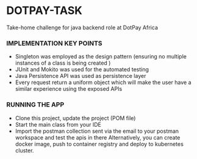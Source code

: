 # DOTPAY-TASK
Take-home challenge for java backend role at DotPay Africa

### IMPLEMENTATION KEY POINTS
- Singleton was employed as the design pattern (ensuring no multiple instances of a class is being created )
- JUnit and Mokito was used for the automated testing
- Java Persistence API was used as persistence layer
- Every request return a uniform object which will make the user have a similar experience using the exposed APIs


### RUNNING THE APP
- Clone this project, update the project (POM file)
- Start the main class from your IDE
- Import the postman collection sent via the email to your postman workspace and test the apis in there
Alternatively, you can create docker image, push to container registry and deploy to kubernetes cluster.